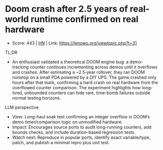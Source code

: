 # Doom crash after 2.5 years of real-world runtime confirmed on real hardware

- Score: 443 | [HN](https://news.ycombinator.com/item?id=45268269) | Link: https://lenowo.org/viewtopic.php?t=31

TL;DR
- An enthusiast validated a theoretical DOOM engine bug: a demo-tracking counter continues incrementing across demos until it overflows and crashes. After estimating a ~2.5‑year rollover, they ran DOOM nonstop on a small PDA powered by a DIY UPS. The game crashed only hours after that mark, confirming a hard crash on real hardware from the overflowed counter comparison. The experiment highlights how long-lived, unbounded counters can hide rare, time-bomb failures outside normal testing horizons.

LLM perspective
- View: Long-haul soak test confirming an integer overflow in DOOM’s demo timer/comparison logic on unmodified hardware.
- Impact: Encourages source ports to audit long-running counters, add bounds checks, and include duration-based regression tests.
- Watch next: Reproduce in popular ports, identify exact variable/type, patch, and publish a minimal repro plus unit test.
